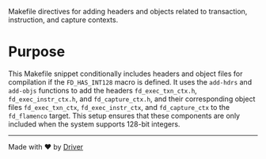 <!--------------------------------------------------------------------------------->
<!-- IMPORTANT: This file is auto-generated by Driver (https://driver.ai). -------->
<!-- Manual edits may be overwritten on future commits. --------------------------->
<!--------------------------------------------------------------------------------->

Makefile directives for adding headers and objects related to transaction, instruction, and capture contexts.

# Purpose
This Makefile snippet conditionally includes headers and object files for compilation if the `FD_HAS_INT128` macro is defined. It uses the `add-hdrs` and `add-objs` functions to add the headers `fd_exec_txn_ctx.h`, `fd_exec_instr_ctx.h`, and `fd_capture_ctx.h`, and their corresponding object files `fd_exec_txn_ctx`, `fd_exec_instr_ctx`, and `fd_capture_ctx` to the `fd_flamenco` target. This setup ensures that these components are only included when the system supports 128-bit integers.

---
Made with ❤️ by [Driver](https://www.driver.ai/)
